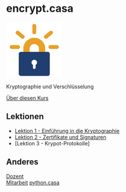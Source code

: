# encrypt.casa
![](./letsencrypt.png)

Kryptographie und Verschlüsselung

[Über diesen Kurs](%C3%BCber.md)

## Lektionen

* [Lektion 1 - Einführung in die Kryptographie](topic-1/README.md)
* [Lektion 2 - Zertifikate und Signaturen](topic-2/README.md)
* [Lektion 3 - Krypot-Protokolle]

## Anderes

[Dozent](dozent.md)  
[Mitarbeit](mitarbeit.md)
[python.casa](https://python.casa)